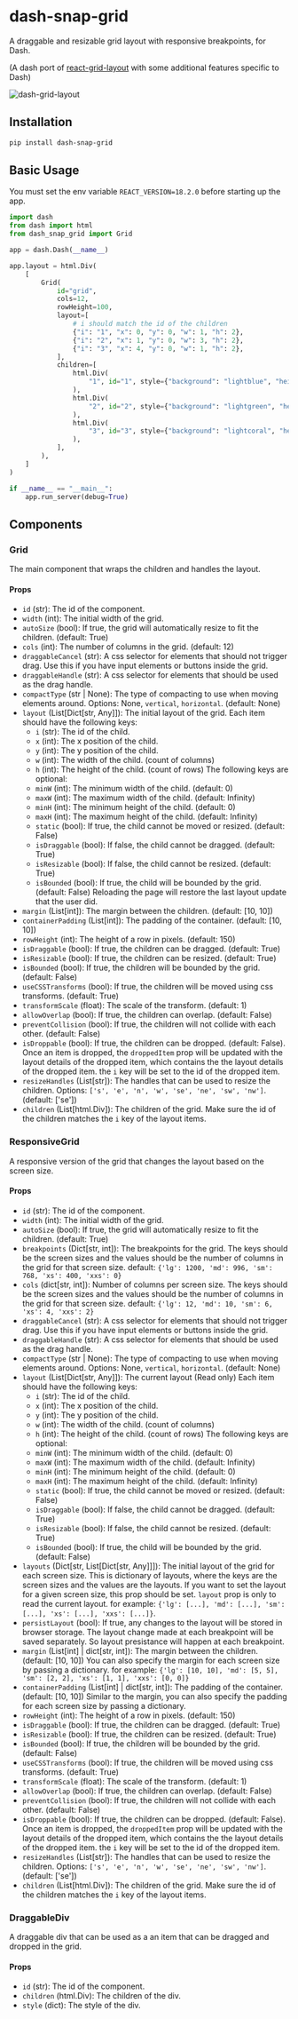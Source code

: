 # dash-snap-grid

A draggable and resizable grid layout with responsive breakpoints, for Dash.

(A dash port of [react-grid-layout](https://github.com/react-grid-layout/react-grid-layout)
with some additional features specific to Dash)

![dash-grid-layout](./demo.gif)


## Installation

```bash
pip install dash-snap-grid
```

## Basic Usage

You must set the env variable `REACT_VERSION=18.2.0` before starting up the app.

```python
import dash
from dash import html
from dash_snap_grid import Grid

app = dash.Dash(__name__)

app.layout = html.Div(
    [
        Grid(
            id="grid",
            cols=12,
            rowHeight=100,
            layout=[
                # i should match the id of the children
                {"i": "1", "x": 0, "y": 0, "w": 1, "h": 2},
                {"i": "2", "x": 1, "y": 0, "w": 3, "h": 2},
                {"i": "3", "x": 4, "y": 0, "w": 1, "h": 2},
            ],
            children=[
                html.Div(
                    "1", id="1", style={"background": "lightblue", "height": "100%"}
                ),
                html.Div(
                    "2", id="2", style={"background": "lightgreen", "height": "100%"}
                ),
                html.Div(
                    "3", id="3", style={"background": "lightcoral", "height": "100%"}
                ),
            ],
        ),
    ]
)

if __name__ == "__main__":
    app.run_server(debug=True)

```

## Components

### Grid

The main component that wraps the children and handles the layout.

#### Props

- `id` (str): The id of the component.
- `width` (int): The initial width of the grid.
- `autoSize` (bool): If true, the grid will automatically resize to fit the children. (default: True)
- `cols` (int): The number of columns in the grid. (default: 12)
- `draggableCancel` (str): A css selector for elements that should not trigger drag.
  Use this if you have input elements or buttons inside the grid.
- `draggableHandle` (str): A css selector for elements that should be used as the drag handle.
- `compactType` (str | None): The type of compacting to use when moving elements around.
  Options: None, `vertical`, `horizontal`. (default: None)
- `layout` (List[Dict[str, Any]]): The initial layout of the grid.
  Each item should have the following keys:
  - `i` (str): The id of the child.
  - `x` (int): The x position of the child.
  - `y` (int): The y position of the child.
  - `w` (int): The width of the child. (count of columns)
  - `h` (int): The height of the child. (count of rows)
  The following keys are optional:
  - `minW` (int): The minimum width of the child. (default: 0)
  - `maxW` (int): The maximum width of the child. (default: Infinity)
  - `minH` (int): The minimum height of the child. (default: 0)
  - `maxH` (int): The maximum height of the child. (default: Infinity)
  - `static` (bool): If true, the child cannot be moved or resized. (default: False)
  - `isDraggable` (bool): If false, the child cannot be dragged. (default: True)
  - `isResizable` (bool): If false, the child cannot be resized. (default: True)
  - `isBounded` (bool): If true, the child will be bounded by the grid. (default: False)
  Reloading the page will restore the last layout update that the user did.
- `margin` (List[int]): The margin between the children. (default: [10, 10])
- `containerPadding` (List[int]): The padding of the container. (default: [10, 10])
- `rowHeight` (int): The height of a row in pixels. (default: 150)
- `isDraggable` (bool): If true, the children can be dragged. (default: True)
- `isResizable` (bool): If true, the children can be resized. (default: True)
- `isBounded` (bool): If true, the children will be bounded by the grid. (default: False)
- `useCSSTransforms` (bool): If true, the children will be moved using css transforms. (default: True)
- `transformScale` (float): The scale of the transform. (default: 1)
- `allowOverlap` (bool): If true, the children can overlap. (default: False)
- `preventCollision` (bool): If true, the children will not collide with each other. (default: False)
- `isDroppable` (bool): If true, the children can be dropped. (default: False).
  Once an item is dropped, the `droppedItem` prop will be updated with the layout details
  of the dropped item, which contains the the layout details of the dropped item.
  the `i` key will be set to the id of the dropped item.
- `resizeHandles` (List[str]): The handles that can be used to resize the children.
  Options: `['s', 'e', 'n', 'w', 'se', 'ne', 'sw', 'nw']`. (default: ['se'])
- `children` (List[html.Div]): The children of the grid. Make sure the id of the children
  matches the `i` key of the layout items.

### ResponsiveGrid

A responsive version of the grid that changes the layout based on the screen size.

#### Props

- `id` (str): The id of the component.
- `width` (int): The initial width of the grid.
- `autoSize` (bool): If true, the grid will automatically resize to fit the children. (default: True)
- `breakpoints` (Dict[str, int]): The breakpoints for the grid. The keys should be the screen sizes
  and the values should be the number of columns in the grid for that screen size.
  default: `{'lg': 1200, 'md': 996, 'sm': 768, 'xs': 400, 'xxs': 0}`
- `cols` (dict[str, int]): Number of columns per screen size. The keys should be the screen sizes
  and the values should be the number of columns in the grid for that screen size.
  default: `{'lg': 12, 'md': 10, 'sm': 6, 'xs': 4, 'xxs': 2}`
- `draggableCancel` (str): A css selector for elements that should not trigger drag.
  Use this if you have input elements or buttons inside the grid.
- `draggableHandle` (str): A css selector for elements that should be used as the drag handle.
- `compactType` (str | None): The type of compacting to use when moving elements around.
  Options: None, `vertical`, `horizontal`. (default: None)
- `layout` (List[Dict[str, Any]]): The current layout (Read only)
  Each item should have the following keys:
  - `i` (str): The id of the child.
  - `x` (int): The x position of the child.
  - `y` (int): The y position of the child.
  - `w` (int): The width of the child. (count of columns)
  - `h` (int): The height of the child. (count of rows)
  The following keys are optional:
  - `minW` (int): The minimum width of the child. (default: 0)
  - `maxW` (int): The maximum width of the child. (default: Infinity)
  - `minH` (int): The minimum height of the child. (default: 0)
  - `maxH` (int): The maximum height of the child. (default: Infinity)
  - `static` (bool): If true, the child cannot be moved or resized. (default: False)
  - `isDraggable` (bool): If false, the child cannot be dragged. (default: True)
  - `isResizable` (bool): If false, the child cannot be resized. (default: True)
  - `isBounded` (bool): If true, the child will be bounded by the grid. (default: False)
- `layouts` (Dict[str, List[Dict[str, Any]]]): The initial layout of the grid for each screen size.
  This is dictionary of layouts, where the keys are the screen sizes and the values are the layouts.
  If you want to set the layout for a given screen size, this prop should be set. `layout` prop is only
  to read the current layout.
  for example: `{'lg': [...], 'md': [...], 'sm': [...], 'xs': [...], 'xxs': [...]}`.
- `persistLayout` (bool): If true, any changes to the layout will be stored in browser storage.
  The layout change made at each breakpoint will be saved separately. So layout presistance will happen
  at each breakpoint.
- `margin` (List[int] | dict[str, int]): The margin between the children. (default: [10, 10])
  You can also specify the margin for each screen size by passing a dictionary.
  for example: `{'lg': [10, 10], 'md': [5, 5], 'sm': [2, 2], 'xs': [1, 1], 'xxs': [0, 0]}`
- `containerPadding` (List[int] | dict[str, int]): The padding of the container. (default: [10, 10])
  Similar to the margin, you can also specify the padding for each screen size by passing a dictionary.
- `rowHeight` (int): The height of a row in pixels. (default: 150)
- `isDraggable` (bool): If true, the children can be dragged. (default: True)
- `isResizable` (bool): If true, the children can be resized. (default: True)
- `isBounded` (bool): If true, the children will be bounded by the grid. (default: False)
- `useCSSTransforms` (bool): If true, the children will be moved using css transforms. (default: True)
- `transformScale` (float): The scale of the transform. (default: 1)
- `allowOverlap` (bool): If true, the children can overlap. (default: False)
- `preventCollision` (bool): If true, the children will not collide with each other. (default: False)
- `isDroppable` (bool): If true, the children can be dropped. (default: False).
  Once an item is dropped, the `droppedItem` prop will be updated with the layout details
  of the dropped item, which contains the the layout details of the dropped item.
  the `i` key will be set to the id of the dropped item.
- `resizeHandles` (List[str]): The handles that can be used to resize the children.
  Options: `['s', 'e', 'n', 'w', 'se', 'ne', 'sw', 'nw']`. (default: ['se'])
- `children` (List[html.Div]): The children of the grid. Make sure the id of the children
  matches the `i` key of the layout items.

### DraggableDiv

A draggable div that can be used as a an item that can be dragged and dropped in the grid.

#### Props

- `id` (str): The id of the component.
- `children` (html.Div): The children of the div.
- `style` (dict): The style of the div.
